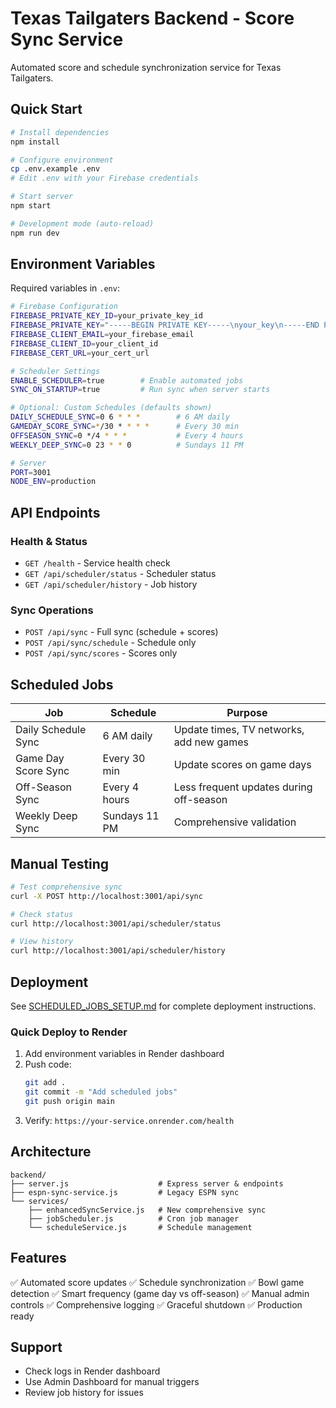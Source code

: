 # Texas Tailgaters Backend - Score Sync Service

Automated score and schedule synchronization service for Texas Tailgaters.

## Quick Start

```bash
# Install dependencies
npm install

# Configure environment
cp .env.example .env
# Edit .env with your Firebase credentials

# Start server
npm start

# Development mode (auto-reload)
npm run dev
```

## Environment Variables

Required variables in `.env`:

```bash
# Firebase Configuration
FIREBASE_PRIVATE_KEY_ID=your_private_key_id
FIREBASE_PRIVATE_KEY="-----BEGIN PRIVATE KEY-----\nyour_key\n-----END PRIVATE KEY-----\n"
FIREBASE_CLIENT_EMAIL=your_firebase_email
FIREBASE_CLIENT_ID=your_client_id
FIREBASE_CERT_URL=your_cert_url

# Scheduler Settings
ENABLE_SCHEDULER=true        # Enable automated jobs
SYNC_ON_STARTUP=true         # Run sync when server starts

# Optional: Custom Schedules (defaults shown)
DAILY_SCHEDULE_SYNC=0 6 * * *        # 6 AM daily
GAMEDAY_SCORE_SYNC=*/30 * * * *      # Every 30 min
OFFSEASON_SYNC=0 */4 * * *           # Every 4 hours
WEEKLY_DEEP_SYNC=0 23 * * 0          # Sundays 11 PM

# Server
PORT=3001
NODE_ENV=production
```

## API Endpoints

### Health & Status
- `GET /health` - Service health check
- `GET /api/scheduler/status` - Scheduler status
- `GET /api/scheduler/history` - Job history

### Sync Operations
- `POST /api/sync` - Full sync (schedule + scores)
- `POST /api/sync/schedule` - Schedule only
- `POST /api/sync/scores` - Scores only

## Scheduled Jobs

| Job | Schedule | Purpose |
|-----|----------|---------|
| Daily Schedule Sync | 6 AM daily | Update times, TV networks, add new games |
| Game Day Score Sync | Every 30 min | Update scores on game days |
| Off-Season Sync | Every 4 hours | Less frequent updates during off-season |
| Weekly Deep Sync | Sundays 11 PM | Comprehensive validation |

## Manual Testing

```bash
# Test comprehensive sync
curl -X POST http://localhost:3001/api/sync

# Check status
curl http://localhost:3001/api/scheduler/status

# View history
curl http://localhost:3001/api/scheduler/history
```

## Deployment

See [SCHEDULED_JOBS_SETUP.md](../SCHEDULED_JOBS_SETUP.md) for complete deployment instructions.

### Quick Deploy to Render

1. Add environment variables in Render dashboard
2. Push code:
   ```bash
   git add .
   git commit -m "Add scheduled jobs"
   git push origin main
   ```
3. Verify: `https://your-service.onrender.com/health`

## Architecture

```
backend/
├── server.js                    # Express server & endpoints
├── espn-sync-service.js         # Legacy ESPN sync
└── services/
    ├── enhancedSyncService.js   # New comprehensive sync
    ├── jobScheduler.js          # Cron job manager
    └── scheduleService.js       # Schedule management
```

## Features

✅ Automated score updates
✅ Schedule synchronization
✅ Bowl game detection
✅ Smart frequency (game day vs off-season)
✅ Manual admin controls
✅ Comprehensive logging
✅ Graceful shutdown
✅ Production ready

## Support

- Check logs in Render dashboard
- Use Admin Dashboard for manual triggers
- Review job history for issues
